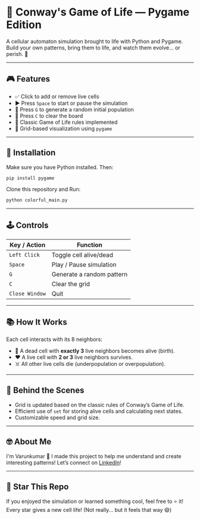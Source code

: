 # 🌱 Conway's Game of Life — Pygame Edition

A cellular automaton simulation brought to life with Python and Pygame. Build your own patterns, bring them to life, and watch them evolve... or perish. 🧬

---

## 🎮 Features

- ✅ Click to add or remove live cells  
- ▶️ Press `Space` to start or pause the simulation  
- 🎲 Press `G` to generate a random initial population  
- 🧼 Press `C` to clear the board  
- 🧠 Classic Game of Life rules implemented  
- 🎨 Grid-based visualization using `pygame`  

---

## 🔧 Installation

Make sure you have Python installed. Then:

```bash
pip install pygame
```

Clone this repository and Run:
```bash
python colorful_main.py
```

---

## 🕹️ Controls

| Key / Action       | Function                      |
|--------------------|-------------------------------|
| `Left Click`       | Toggle cell alive/dead        |
| `Space`            | Play / Pause simulation       |
| `G`                | Generate a random pattern     |
| `C`                | Clear the grid                |
| `Close Window`     | Quit                          |

---

## 📚 How It Works

Each cell interacts with its 8 neighbors:

- 👶 A dead cell with **exactly 3** live neighbors becomes alive (birth).  
- ❤️ A live cell with **2 or 3** live neighbors survives.  
- ☠️ All other live cells die (underpopulation or overpopulation).  

---

## 🧠 Behind the Scenes

- Grid is updated based on the classic rules of Conway’s Game of Life.  
- Efficient use of `set` for storing alive cells and calculating next states.  
- Customizable speed and grid size.  

---

## 🤓 About Me

I'm Varunkumar 👋 I made this project to help me understand and create interesting patterns!
Let’s connect on [LinkedIn](https://www.linkedin.com/in/varun-kumar-88286a143/)!

---

## 🌟 Star This Repo

If you enjoyed the simulation or learned something cool, feel free to ⭐ it!  
Every star gives a new cell life! (Not really... but it feels that way 😄)

